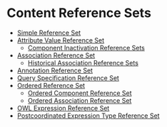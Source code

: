 # Content Reference Sets

* ​[Simple Reference Set](https://app.gitbook.com/o/h8Z6qGxuQrzM9vbx5bPT/s/irKbJsZG57nSWZA4GT0M/5-reference-set-release-files-specification/5.2-reference-set-types/5.2.1-content-reference-sets/5.2.1.1-simple-reference-set)​
* ​[Attribute Value Reference Set](https://app.gitbook.com/o/h8Z6qGxuQrzM9vbx5bPT/s/irKbJsZG57nSWZA4GT0M/5-reference-set-release-files-specification/5.2-reference-set-types/5.2.1-content-reference-sets/5.2.1.3-attribute-value-reference-set)​
  * [Component Inactivation Reference Sets](5.2.1.3-attribute-value-reference-set/5.2.1.3-attribute-value-reference-set.md)​
* [Association Reference Set](https://app.gitbook.com/o/h8Z6qGxuQrzM9vbx5bPT/s/irKbJsZG57nSWZA4GT0M/5-reference-set-release-files-specification/5.2-reference-set-types/5.2.1-content-reference-sets/5.2.1.4-association-reference-set)​
  * [Historical Association Reference Sets](https://app.gitbook.com/o/h8Z6qGxuQrzM9vbx5bPT/s/irKbJsZG57nSWZA4GT0M/5-reference-set-release-files-specification/5.2-reference-set-types/5.2.1-content-reference-sets/5.2.1.4-association-reference-set/5.2.5.1-historical-association-reference-sets)​
* [Annotation Reference Set](https://app.gitbook.com/o/h8Z6qGxuQrzM9vbx5bPT/s/irKbJsZG57nSWZA4GT0M/5-reference-set-release-files-specification/5.2-reference-set-types/5.2.1-content-reference-sets/5.2.1.6-deprecated-annotation-reference-set)​
* [Query Specification Reference Set](https://app.gitbook.com/o/h8Z6qGxuQrzM9vbx5bPT/s/irKbJsZG57nSWZA4GT0M/5-reference-set-release-files-specification/5.2-reference-set-types/5.2.1-content-reference-sets/5.2.1.7-query-specification-reference-set)​
* [Ordered Reference Set](https://app.gitbook.com/o/h8Z6qGxuQrzM9vbx5bPT/s/irKbJsZG57nSWZA4GT0M/5-reference-set-release-files-specification/5.2-reference-set-types/5.2.1-content-reference-sets/5.2.1.8-ordered-reference-set)​
  * [Ordered Component Reference Set](https://app.gitbook.com/o/h8Z6qGxuQrzM9vbx5bPT/s/irKbJsZG57nSWZA4GT0M/5-reference-set-release-files-specification/5.2-reference-set-types/5.2.1-content-reference-sets/5.2.1.8-ordered-reference-set/5.2.1.5-ordered-association-reference-set-1)​
  * [Ordered Association Reference Set](https://app.gitbook.com/o/h8Z6qGxuQrzM9vbx5bPT/s/irKbJsZG57nSWZA4GT0M/5-reference-set-release-files-specification/5.2-reference-set-types/5.2.1-content-reference-sets/5.2.1.8-ordered-reference-set/5.2.1.5-ordered-association-reference-set)​
* [OWL Expression Reference Set](https://app.gitbook.com/o/h8Z6qGxuQrzM9vbx5bPT/s/irKbJsZG57nSWZA4GT0M/5-reference-set-release-files-specification/5.2-reference-set-types/5.2.1-content-reference-sets/5.2.1.9-owl-expression-reference-set)​
* [Postcoordinated Expression Type Reference Set](https://app.gitbook.com/o/h8Z6qGxuQrzM9vbx5bPT/s/irKbJsZG57nSWZA4GT0M/5-reference-set-release-files-specification/5.2-reference-set-types/5.2.1-content-reference-sets/5.2.1.10-postcoordinated-expression-type-reference-set)
